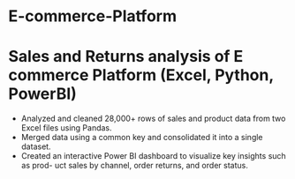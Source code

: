 # E-commerce-Platform
# **Sales and Returns analysis of E commerce Platform (Excel, Python, PowerBI)**
- Analyzed and cleaned 28,000+ rows of sales and product data from two Excel
files using Pandas.
- Merged data using a common key and consolidated it into a single dataset.
- Created an interactive Power BI dashboard to visualize key insights such as prod-
uct sales by channel, order returns, and order status.
